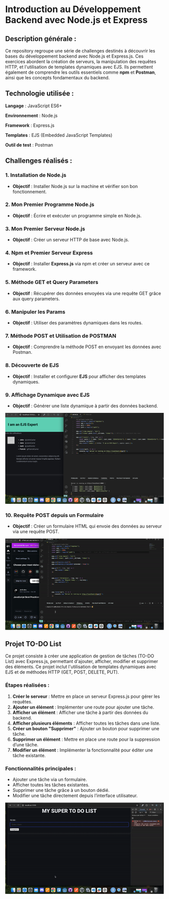 # Introduction au Développement Backend avec Node.js et Express

## Description générale :

Ce repository regroupe une série de challenges destinés à découvrir les bases du développement backend avec Node.js et Express.js. 
Ces exercices abordent la création de serveurs, la manipulation des requêtes HTTP, et l'utilisation de templates dynamiques avec EJS. 
Ils permettent également de comprendre les outils essentiels comme **npm** et **Postman**, ainsi que les concepts fondamentaux du backend.

## Technologie utilisée :

**Langage** : JavaScript ES6+

**Environnement** : Node.js

**Framework** : Express.js

**Templates** : EJS (Embedded JavaScript Templates)

**Outil de test** : Postman

## Challenges réalisés :

### 1. Installation de Node.js
- **Objectif** : Installer Node.js sur la machine et vérifier son bon fonctionnement.

### 2. Mon Premier Programme Node.js
- **Objectif** : Écrire et exécuter un programme simple en Node.js.

### 3. Mon Premier Serveur Node.js
- **Objectif** : Créer un serveur HTTP de base avec Node.js.

### 4. Npm et Premier Serveur Express
- **Objectif** : Installer **Express.js** via npm et créer un serveur avec ce framework.

### 5. Méthode GET et Query Parameters
- **Objectif** : Récupérer des données envoyées via une requête GET grâce aux query parameters.

### 6. Manipuler les Params
- **Objectif** : Utiliser des paramètres dynamiques dans les routes.

### 7. Méthode POST et Utilisation de POSTMAN
- **Objectif** : Comprendre la méthode POST en envoyant les données avec Postman.

### 8. Découverte de EJS
- **Objectif** : Installer et configurer **EJS** pour afficher des templates dynamiques.

### 9. Affichage Dynamique avec EJS
- **Objectif** : Générer une liste dynamique à partir des données backend.

![Affichage dynamique EJS](https://github.com/Sweetyamnesia/Backend-NodeJS-Express/blob/main/Challenge-Affichage_dynamique_EJS/Challenge-affichage-dynamique.jpg?raw=true)

### 10. Requête POST depuis un Formulaire
- **Objectif** : Créer un formulaire HTML qui envoie des données au serveur via une requête POST.

![Formulaire-methode-Post](https://github.com/Sweetyamnesia/Backend-NodeJS-Express/blob/main/Formulaire-methode-Post/Formulaire-method-post-ezgif.com-video-to-gif-converter.gif?raw=true)


## Projet TO-DO List
Ce projet consiste à créer une application de gestion de tâches (TO-DO List) avec Express.js, permettant d'ajouter, afficher, modifier et supprimer des éléments. Ce projet inclut l'utilisation de templates dynamiques avec EJS et de méthodes HTTP (GET, POST, DELETE, PUT).

### Étapes réalisées : 
1. **Créer le serveur** : Mettre en place un serveur Express.js pour gérer les requêtes.
2. **Ajouter un élément** : Implémenter une route pour ajouter une tâche.
3. **Afficher un élément** : Afficher une tâche à partir des données du backend.
4. **Afficher plusieurs éléments** : Afficher toutes les tâches dans une liste.
5. **Créer un bouton "Supprimer"** : Ajouter un bouton pour supprimer une tâche.
6. **Supprimer un élément** : Mettre en place une route pour la suppression d’une tâche.
7. **Modifier un élément** : Implémenter la fonctionnalité pour éditer une tâche existante.

### Fonctionnalités principales :
- Ajouter une tâche via un formulaire.
- Afficher toutes les tâches existantes.
- Supprimer une tâche grâce à un bouton dédié.
- Modifier une tâche directement depuis l’interface utilisateur.

![Projet-To-Do-List](https://github.com/Sweetyamnesia/Backend-NodeJS-Express/blob/main/Projet-TO-DO-LIST/Projet-to-do-list-ezgif.com-video-to-gif-converter.gif?raw=true)

